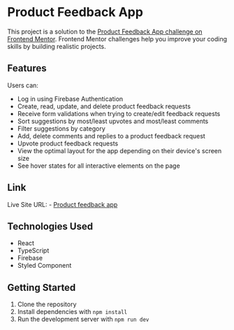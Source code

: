 # Product Feedback App

This project is a solution to the [Product Feedback App challenge on Frontend Mentor](https://www.frontendmentor.io/challenges/product-feedback-app-wbvUYqjR6). Frontend Mentor challenges help you improve your coding skills by building realistic projects.

## Features

Users can:

- Log in using Firebase Authentication
- Create, read, update, and delete product feedback requests
- Receive form validations when trying to create/edit feedback requests
- Sort suggestions by most/least upvotes and most/least comments
- Filter suggestions by category
- Add, delete comments and replies to a product feedback request
- Upvote product feedback requests
- View the optimal layout for the app depending on their device's screen size
- See hover states for all interactive elements on the page

## Link
Live Site URL: - [Product feedback app](https://product-feedback-app-sh.netlify.app/)

## Technologies Used

- React
- TypeScript
- Firebase
- Styled Component

## Getting Started

1. Clone the repository
2. Install dependencies with `npm install`
3. Run the development server with `npm run dev`


